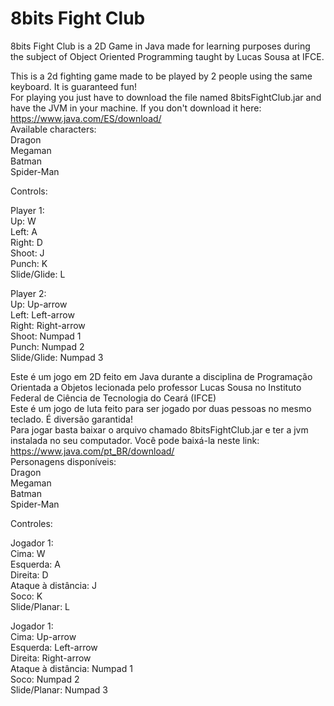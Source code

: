 # 8bits Fight Club
8bits Fight Club is a 2D Game in Java made for learning purposes during the subject of Object Oriented Programming taught by Lucas Sousa
at IFCE.

This is a 2d fighting game made to be played by 2 people using the same keyboard. It is guaranteed fun! <br>
For playing you just have to download the file named 8bitsFightClub.jar and have the JVM in your machine. If you don't download it here: https://www.java.com/ES/download/ <br>
Available characters: <br>
Dragon <br>
Megaman <br>
Batman <br>
Spider-Man <br>


Controls:

Player 1: <br>
Up: W <br>
Left: A <br>
Right: D <br>
Shoot: J <br>
Punch: K <br>
Slide/Glide: L <br>

Player 2: <br>
Up: Up-arrow <br>
Left: Left-arrow <br>
Right: Right-arrow <br>
Shoot: Numpad 1 <br>
Punch: Numpad 2 <br>
Slide/Glide: Numpad 3 <br>



Este é um jogo em 2D feito em Java durante a disciplina de Programação Orientada a Objetos lecionada pelo professor Lucas Sousa no Instituto Federal de Ciência de Tecnologia do Ceará (IFCE)
<br>
Este é um jogo de luta feito para ser jogado por duas pessoas no mesmo teclado. É diversão garantida! <br>
Para jogar basta baixar o arquivo chamado 8bitsFightClub.jar e ter a jvm instalada no seu computador. Você pode baixá-la neste link: https://www.java.com/pt_BR/download/ <br>
Personagens disponíveis: <br>
Dragon <br>
Megaman <br>
Batman <br>
Spider-Man <br>

Controles:

Jogador 1: <br>
Cima: W <br>
Esquerda: A <br>
Direita: D <br>
Ataque à distância: J <br>
Soco: K <br>
Slide/Planar: L <br>

Jogador 1: <br>
Cima: Up-arrow <br>
Esquerda: Left-arrow <br>
Direita: Right-arrow <br>
Ataque à distância: Numpad 1 <br>
Soco: Numpad 2 <br>
Slide/Planar: Numpad 3 <br>





